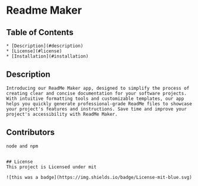 
    
# Readme Maker
    
## Table of Contents

    * [Description](#description)
    * [License](#license)
    * [Installation](#installation)
    

## Description

    Introducing our ReadMe Maker app, designed to simplify the process of creating clear and concise documentation for your software projects. With intuitive formatting tools and customizable templates, our app helps you quickly generate professional-grade ReadMe files to showcase your project's features and instructions. Save time and improve your project's accessibility with ReadMe Maker.
    
## Contributors

    node and npm

    
    ## License
    This project is Licensed under mit

    ![this was a badge](https://img.shields.io/badge/License-mit-blue.svg)
    
    